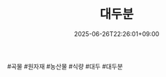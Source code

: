 ﻿---
title: "대두분"
date: 2025-06-26T22:26:01+09:00
lastmod: 2025-06-26T22:26:01+09:00
type: docs
sidebar:
  open: true
weight: 8
---
<div style="display:none">
  <meta property="article:published_time" content="2025-06-26T13:26:01Z" />
  <meta property="article:modified_time" content="2025-06-26T13:26:01Z" />
</div>
#곡물 #원자재 #농산물 #식량 #대두 #대두분
